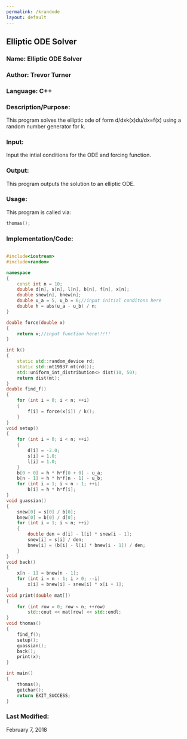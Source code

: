 ```yaml
---
permalink: /krandode
layout: default
---
```


## Elliptic ODE Solver
### Name: Elliptic ODE Solver
### Author: Trevor Turner
### Language: C++

### Description/Purpose: 
This program solves the elliptic ode of form d/dxk(x)du/dx=f(x) using a random number generator for k. 

### Input:
Input the intial conditions for the ODE and forcing function.

### Output: 
This program outputs the solution to an elliptic ODE.

### Usage:
This program is called via:
```c++
thomas();
```

### Implementation/Code:
```c++

#include<iostream>
#include<random>

namespace
{
	const int n = 10;
	double d[n], s[n], l[n], b[n], f[n], x[n];
	double snew[n], bnew[n];
	double u_a = 5, u_b = 6;//input initial conditons here
	double h = abs(u_a - u_b) / n;
}

double force(double x)
{
	return x;//input function here!!!!!
}

int k()
{
	static std::random_device rd;
	static std::mt19937 mt(rd());
	std::uniform_int_distribution<> dist(10, 50);
	return dist(mt);
}
double find_f()
{
	for (int i = 0; i < n; ++i)
	{
		f[i] = force(x[i]) / k();
	}
}
void setup()
{
	for (int i = 0; i < n; ++i)
	{
		d[i] = -2.0;
		s[i] = 1.0;
		l[i] = 1.0;
	}
	b[0 + 0] = h * h*f[0 + 0] - u_a;
	b[n - 1] = h * h*f[n - 1] - u_b;
	for (int i = 1; i < n - 1; ++i)
		b[i] = h * h*f[i];
}
void guassian()
{
	snew[0] = s[0] / b[0];
	bnew[0] = b[0] / d[0];
	for (int i = 1; i < n; ++i)
	{
		double den = d[i] - l[i] * snew[i - 1];
		snew[i] = s[i] / den;
		bnew[i] = (b[i] - l[i] * bnew[i - 1]) / den;
	}
}
void back()
{
	x[n - 1] = bnew[n - 1];
	for (int i = n - 1; i > 0; --i)
		x[i] = bnew[i] - snew[i] * x[i + 1];
}
void print(double mat[])
{
	for (int row = 0; row < n; ++row)
		std::cout << mat[row] << std::endl;
}
void thomas()
{
	find_f();
	setup();
	guassian();
	back();
	print(x);
}

int main()
{
	thomas();
	getchar();
	return EXIT_SUCCESS;
}

```


### Last Modified:
February 7, 2018
